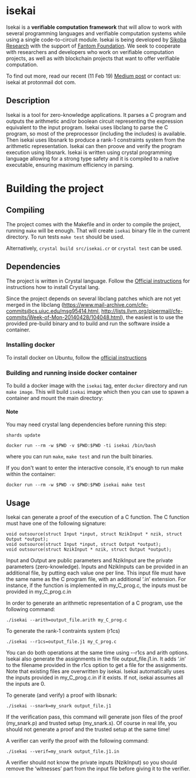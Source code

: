 # isekai

Isekai is a **verifiable computation framework** that will allow to work with several programming languages and verifiable computation systems while using a single code-to-circuit module. Isekai is being developed by [Sikoba Research](http://research.sikoba.com) with the support of [Fantom Foundation](http://fantom.foundation). We seek to cooperate with researchers and developers who work on verifiable computation projects, as well as with blockchain projects that want to offer verifiable computation.

To find out more, read our recent (11 Feb 19) [Medium post](https://medium.com/sikoba-network/isekai-verifiable-computation-framework-introduction-and-call-for-partners-daea383b1277) or contact us: isekai at protonmail dot com.

## Description

Isekai is a tool for zero-knowledge applications. It parses a C program and outputs the arithmetic and/or
boolean circuit representing the expression equivalent to the input program.
Isekai uses libclang to parse the C program, so most of the preprocessor
(including the includes) is available. Then isekai uses libsnark to produce a rank-1 constraints system from the arithmetic representation. Isekai can then proove and verify the program execution using libsnark. Isekai is written using crystal
programming language allowing for a strong type safety and it is compiled to a
native executable, ensuring maximum efficiency in parsing.

# Building the project

## Compiling

The project comes with the Makefile and in order to compile the
project, running `make` will be enough. That will create `isekai`
binary file in the current directory. To run tests `make test`
should be used.

Alternatively, `crystal build src/isekai.cr` or `crystal test`
can be used.

## Dependencies

The project is written in Crystal language. Follow the [Official
instructions](https://crystal-lang.org/docs/installation/) for instructions how
to install Crystal lang. 

Since the project depends on several libclang patches which are not
yet merged in the libclang (https://www.mail-archive.com/cfe-commits@cs.uiuc.edu/msg95414.html,
http://lists.llvm.org/pipermail/cfe-commits/Week-of-Mon-20140428/104048.html), the easiest
is to use the provided pre-build binary and to build and run the software inside
a container.

### Installing docker

To install docker on Ubuntu, follow the [official instructions](https://docs.docker.com/install/linux/docker-ce/ubuntu/)

### Building and running inside docker container

To build a docker image with the `isekai` tag, enter `docker` directory and run `make image`.
This will build `isekai` image which then you can use to spawn a container and mount
the main directory:

#### Note

You may need crystal lang dependencies before running this step:

```
shards update
```


```
docker run --rm -w $PWD -v $PWD:$PWD -ti isekai /bin/bash
```

where you can run `make`, `make test` and run the built binaries.

If you don't want to enter the interactive console, it's enough to
run make within the container:

```
docker run --rm -w $PWD -v $PWD:$PWD isekai make test
```

## Usage

Isekai can generate a proof of the execution of a C function. 
The C function must have one of the following signature:
```
void outsource(struct Input *input, struct NzikInput * nzik, struct Output *output);
void outsource(struct Input *input, struct Output *output);
void outsource(struct NzikInput * nzik, struct Output *output);
```
Input and Output are public parameters and NzikInput are the private parameters (zero-knowledge). Inputs and NzikInputs can be provided in an additional file, by putting each value one per line. This input file must have the same name as the C program file, with an additional ‘.in’ extension. For instance, if the function is implemented in my_C_prog.c, the inputs must be provided in my_C_prog.c.in

In order to generate an arithmetic representation of a C program, use the following command:

```
./isekai --arith=output_file.arith my_C_prog.c
```

To generate the rank-1 contraints system (r1cs)

```
./isekai --r1cs=output_file.j1 my_C_prog.c
```
You can do both operations at the same time using --r1cs and arith options. 
Isekai also generate the assignments in the file output_file.j1.in. It adds ‘.in’ to the filename provided in the r1cs option to get a file for the assignments. Note that existing files are overwritten by isekai.
Isekai automatically uses the inputs provided in my_C_prog.c.in if it exists. If not, isekai assumes all the inputs are 0.


To generate (and verify) a proof with libsnark:

```
./isekai --snark=my_snark output_file.j1
```

If the verification pass, this command will generate json files of the proof (my_snark.p) and trusted setup (my_snark.s). Of course in real life, you should not generate a proof and the trusted setup at the same time!

A verifier can verify the proof with the following command:

```
./isekai --verif=my_snark output_file.j1.in
```

A verifier should not know the private inputs (NzikInput) so you should remove the ‘witnesses’ part from the input file before giving it to the verifier.
